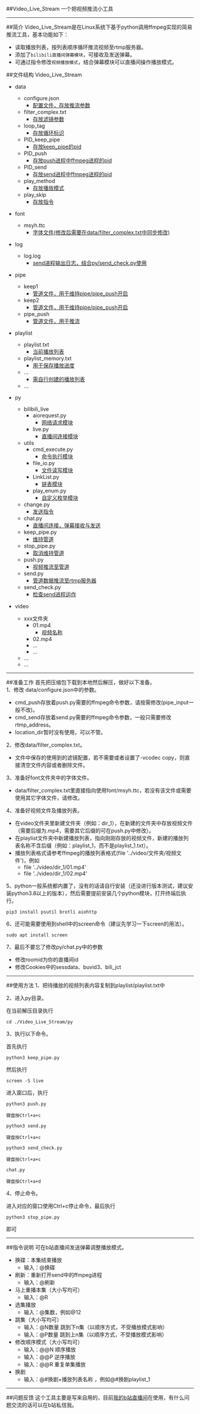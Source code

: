 ##Video_Live_Stream
一个把视频推流小工具

----------

##简介
Video_Live_Stream是在Linux系统下基于python调用ffmpeg实现的简易推流工具，基本功能如下：

* 读取播放列表，按列表顺序循环推流视频至rtmp服务器。
* 添加了`bilibili直播间弹幕模块`，可接收及发送弹幕。
* 可通过指令修改`视频播放模式`，结合弹幕模块可以直播间操作播放模式。

##文件结构
Video_Live_Stream

* data
    * configure.json
	    * <u>配置文件，存放推流参数</u>
	* filter_complex.txt
	    * <u>存放滤镜参数</u>
	* loop_tag
	    * <u>存放循环标识</u>
	* PID_keep_pipe
	    * <u>存放keep_pipe的pid</u>
	* PID_push
	    * <u>存放push进程中ffmpeg进程的pid</u>
	* PID_send
	    * <u>存放send进程中ffmpeg进程的pid</u>
	* play_method
	    * <u>存放播放模式</u>
	* play_skip
	    * <u>存放指令</u>

* font
    * msyh.ttc
	    * <u>字体文件(修改后需要在data/filter_complex.txt中同步修改)</u>
* log
    * log.log
	    * <u>send进程输出日志，结合py/send_check.py使用</u>
* pipe
    * keep1
	    * <u>管道文件，用于维持pipe/pipe_push开启</u>
	* keep2
	    * <u>管道文件，用于维持pipe/pipe_push开启</u>
	* pipe_push
	    * <u>管道文件，用于推流</u>
* playlist
    * playlist.txt
	    * <u>当前播放列表</u>
	* playlist_memory.txt
	    * <u>用于保存播放进度</u>
	* ...
	    * <u>需自行创建的播放列表</u>
	* ...
* py
    * bilibili_live
	    * aiorequest.py
		    * <u>网络请求模块</u>
	    * live.py
		    * <u>直播间连接模块</u>
	* utils
	    * cmd_execute.py
		    * <u>命令执行模块</u>
	    * file_io.py
		    * <u>文件读写模块</u>
	    * LinkList.py
		    * <u>链表模块</u>
	    * play_enum.py
		    * <u>自定义枚举模块</u>
	* change.py
		* <u>发送指令</u>
	* chat.py
		* <u>直播间连接，弹幕接收与发送</u>
	* keep_pipe.py
		* <u>维持管道</u>
	* stop_pipe.py
		* <u>取消维持管道</u>
	* push.py
		* <u>视频推流至管道</u>
	* send.py
		* <u>管道数据推流至rtmp服务器</u>
	* send_check.py
		* <u>检查send进程运作</u>
* video
    * xxx文件夹
	    * 01.mp4
		    * <u>视频名称</u>
		* 02.mp4
		* ...
		* ...
	* ...
	* ...

----------

##准备工作
首先把压缩包下载到本地然后解压，做好以下准备。  
1、修改 data/configure.json中的参数。  

* cmd_push存放着push.py需要的ffmpeg命令参数，请按需修改(pipe_input一般不改)。
* cmd_send存放着send.py需要的ffmpeg命令参数，一般只需要修改rtmp_address。
* location_dir暂时没有使用，可以不管。

2、修改data/filter_complex.txt。  

* 文件中保存的使用到的滤镜配置，若不需要或者设置了-vcodec copy，则直接清空文件内容或者删除文件。

3、准备好font文件夹中的字体文件。  

* data/filter_complex.txt里直接指向使用font/msyh.ttc，若没有该文件或需要使用其它字体文件，请修改。

4、准备好视频文件及播放列表。  

* 在video文件夹里新建文件夹（例如：dir_1），在新建的文件夹中存放视频文件（需要后缀为.mp4，需要其它后缀的可在push.py中修改）。
* 在playlist文件夹中新建播放列表，指向刚刚存放的视频文件，新建的播放列表名称不含后缀（例如：playlist_1，而不是playlist_1.txt）。
* 播放列表格式请参考ffmpeg的播放列表格式(file '../video/文件夹/视频文件')，例如
    * file '../video/dir_1/01.mp4'
	* file '../video/dir_1/02.mp4'

5、python一般系统都内置了，没有的话请自行安装（还没进行版本测试，建议安装python3.8以上的版本），然后需要提前安装几个python模块，打开终端后执行。
```shell
pip3 install psutil brotli aiohttp
```

6、还可能需要使用到shell中的screen命令（建议先学习一下screen的用法）。
```shell
sudo apt install screen
```

7、最后不要忘了修改py/chat.py中的参数

* 修改roomid为你的直播间id
* 修改Cookies中的sessdata、buvid3、bili_jct
----------

##使用方法
1、把待播放的视频列表内容复制到playlist/playlist.txt中  


2、进入py目录。  

在当前解压目录执行
```shell
cd ./Video_Live_Stream/py
```

3、执行以下命令。

首先执行
```shell
python3 keep_pipe.py
```

然后执行
```shell
screen -S live
```
进入窗口后，执行
```shell
python3 push.py

键盘按Ctrl+a+c

python3 send.py

键盘按Ctrl+a+c

python3 send_check.py

键盘按Ctrl+a+c

chat.py

键盘按Ctrl+a+d
```


4、停止命令。

进入对应的窗口使用Ctrl+c停止命令，最后执行
```shell
python3 stop_pipe.py
```
即可

----------

##指令说明
可在b站直播间发送弹幕调整播放模式。

* 换碟：本集结束播放
    * 输入：@换碟
* 刷新：重新打开send中的ffmpeg进程
    * 输入：@刷新
* 马上重播本集（大小写均可）
    * 输入：@R
* 选集播放
    * 输入：@集数，例如@12
* 跳集（大小写均可）
    * 输入：@N数量 跳到下n集（以顺序方式，不受播放模式影响）
	* 输入：@P数量 跳到上n集（以顺序方式，不受播放模式影响）
* 修改顺序模式（大小写均可）
    * 输入：@@N 顺序播放
	* 输入：@@P 逆序播放
	* 输入：@@R 重复单集播放
* 换剧
    * 输入：@#换剧+播放列表名称 ，例如@#换剧playlist_1
----------

##问题反馈
这个工具主要是写来自用的，目前[我的b站直播间](https://live.bilibili.com/2010774)在使用，有什么问题交流的话可以在b站私信我。